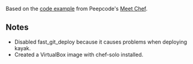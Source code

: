 Based on the [code example](https://github.com/jsierles/peepcode-chef-recipes/) from Peepcode's [Meet Chef](https://peepcode.com/products/chef-i).

## Notes

* Disabled fast_git_deploy because it causes problems when deploying kayak.
* Created a VirtualBox image with chef-solo installed.
